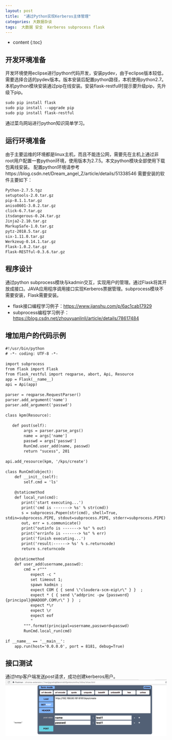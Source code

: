 ```yaml
---
layout: post
title:  "通过Python实现Kerberos主体管理"
categories: 大数据杂谈
tags:  大数据 安全  Kerberos subprocess flask  
---
```


* content
{:toc}

## 开发环境准备
开发环境使用eclipse进行python代码开发，安装pydev，由于eclipse版本较低，需要选择合适的pydev版本。版本安装后配置python路径，本机使用python2.7。本机python模块安装通过pip在线安装。安装flask-restful时提示要升级pip，先升级下pip。

~~~
sudo pip install flask
sudo pip install --upgrade pip
sudo pip install flask-restful
~~~
通过菜鸟网站进行python知识简单学习。

## 运行环境准备
由于主要运维的环境都是linux主机，而且不能连公网，需要先在主机上通过非root用户配置一套python环境，使用版本为2.7.5。本文python模块全部使用下载包离线安装。
配置python环境请参考https://blog.csdn.net/Dream_angel_Z/article/details/51338546
需要安装的软件主要如下：

~~~
Python-2.7.5.tgz
setuptools-2.0.tar.gz
pip-8.1.1.tar.gz
aniso8601-3.0.2.tar.gz
click-6.7.tar.gz
itsdangerous-0.24.tar.gz
Jinja2-2.10.tar.gz
MarkupSafe-1.0.tar.gz
pytz-2018.5.tar.gz
six-1.11.0.tar.gz
Werkzeug-0.14.1.tar.gz
Flask-1.0.2.tar.gz
Flask-RESTful-0.3.6.tar.gz
~~~

## 程序设计
通过python subprocess模块与kadmin交互，实现用户的管理。通过Flask将其开放成接口。JAVA应用程序调用接口实现Kerberos票据管理。subprocess模块不需要安装，Flask需要安装。

* flask接口编程学习例子：https://www.jianshu.com/p/6ac1cab17929
* subprocess编程学习例子：https://blog.csdn.net/zhouyuanlinli/article/details/78617484

## 增加用户的代码示例

~~~
#!/usr/bin/python
# -*- coding: UTF-8 -*-

import subprocess
from flask import Flask
from flask_restful import reqparse, abort, Api, Resource
app = Flask(__name__)
api = Api(app)

parser = reqparse.RequestParser()
parser.add_argument('name')
parser.add_argument('passwd')

class kpm(Resource):
    
   def post(self):
        args = parser.parse_args()
        name = args['name']
        passwd = args['passwd']
        RunCmd.user_add(name, passwd)
        return "sucess", 201

api.add_resource(kpm, '/kps/create')

class RunCmd(object):
    def __init__(self):
        self.cmd = 'ls'
 
    @staticmethod
    def local_run(cmd):
       print('start executing...')
       print('cmd is -------> %s' % str(cmd))
       s = subprocess.Popen(str(cmd), shell=True, stdin=subprocess.PIPE, stdout=subprocess.PIPE, stderr=subprocess.PIPE)
       out, err = s.communicate()
       print("outinfo is -------> %s" % out)
       print("errinfo is -------> %s" % err)
       print('finish executing...')
       print('result:------> %s' % s.returncode)
       return s.returncode
    
    @staticmethod
    def user_add(username,passwd):
        cmd = r"""
           expect -c "
           set timeout 1;
           spawn kadmin ;
           expect COM { { send \"cloudera-scm-eip\r\" } }  ;
           expect * { { send \"addprinc -pw {password} {principal}@HADOOP.COM\r\" } }  ;
           expect *\r
           expect \r
           expect eof
           "
        """.format(principal=username,password=passwd)
        RunCmd.local_run(cmd)
        
if __name__ == '__main__':
    app.run(host='0.0.0.0', port = 8181, debug=True)  
~~~
## 接口测试
通过http客户端发送post请求，成功创建kerberos用户。
![](https://raw.githubusercontent.com/shockw/shockw.github.io/master/img/20180821/1.png)